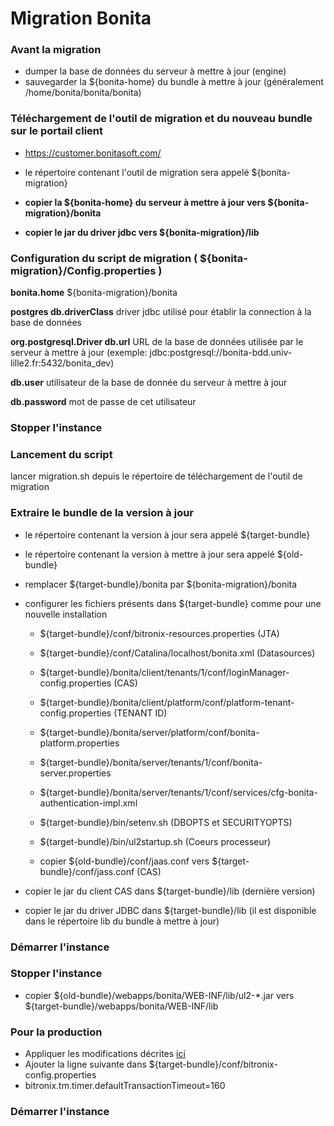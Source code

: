 # Migration Bonita

### Avant la migration

 - dumper la base de données du serveur à mettre à jour (engine)
 - sauvegarder la ${bonita-home} du bundle à mettre à jour (généralement /home/bonita/bonita/bonita)

### Téléchargement de l'outil de migration et du nouveau bundle sur le portail client

 - https://customer.bonitasoft.com/

 - le répertoire contenant l'outil de migration sera appelé ${bonita-migration}

 - **copier la ${bonita-home} du serveur à mettre à jour vers ${bonita-migration}/bonita**
 - **copier le jar du driver jdbc vers ${bonita-migration}/lib**

### Configuration du script de migration ( ${bonita-migration}/Config.properties )

**bonita.home** ${bonita-migration}/bonita


**postgres db.driverClass** driver jdbc utilisé pour établir la connection à la base de données 

**org.postgresql.Driver db.url** URL de la base de données utilisée par le serveur à mettre à jour (exemple: jdbc:postgresql://bonita-bdd.univ-lille2.fr:5432/bonita_dev)

**db.user** utilisateur de la base de donnée du serveur à mettre à jour

**db.password** mot de passe de cet utilisateur

### Stopper l'instance 

### Lancement du script 

lancer migration.sh depuis le répertoire de téléchargement de l'outil de migration

### Extraire le bundle de la version à jour

 - le répertoire contenant la version à jour sera appelé ${target-bundle}
 - le répertoire contenant la version à mettre à jour sera appelé ${old-bundle}

 - remplacer ${target-bundle}/bonita par ${bonita-migration}/bonita

 - configurer les fichiers présents dans ${target-bundle}  comme pour une nouvelle installation
   - ${target-bundle}/conf/bitronix-resources.properties (JTA)
   - ${target-bundle}/conf/Catalina/localhost/bonita.xml (Datasources)
   - ${target-bundle}/bonita/client/tenants/1/conf/loginManager-config.properties (CAS)
   - ${target-bundle}/bonita/client/platform/conf/platform-tenant-config.properties (TENANT ID)
   - ${target-bundle}/bonita/server/platform/conf/bonita-platform.properties
   - ${target-bundle}/bonita/server/tenants/1/conf/bonita-server.properties 
   - ${target-bundle}/bonita/server/tenants/1/conf/services/cfg-bonita-authentication-impl.xml
   - ${target-bundle}/bin/setenv.sh (DBOPTS et SECURITYOPTS)
   - ${target-bundle}/bin/ul2startup.sh (Coeurs processeur)

   - copier ${old-bundle}/conf/jaas.conf vers ${target-bundle}/conf/jass.conf (CAS)

 - copier le jar du client CAS dans ${target-bundle}/lib (dernière version)
 - copier le jar du driver JDBC dans ${target-bundle}/lib (il est disponible dans le répertoire lib du bundle à mettre à jour)

### Démarrer l'instance

### Stopper l'instance

 - copier ${old-bundle}/webapps/bonita/WEB-INF/lib/ul2-*.jar vers ${target-bundle}/webapps/bonita/WEB-INF/lib 

### Pour la production

 - Appliquer les modifications décrites [ici](https://subversion.univ-lille2.fr/gitlab/78232/bonita-doc/blob/6.4.2/durcissement/README.md)
 - Ajouter la ligne suivante dans  ${target-bundle}/conf/bitronix-config.properties
  - bitronix.tm.timer.defaultTransactionTimeout=160

### Démarrer l'instance

 
